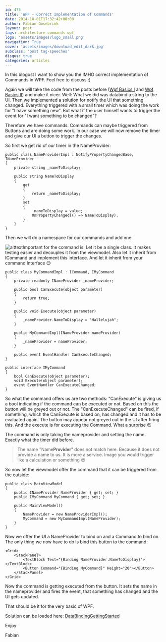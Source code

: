 ```yaml
---
id: 475
title: 'WPF - Correct Implementation of Commands'
date: 2014-10-01T17:32:42+00:00
author: Fabian Gosebrink
layout: post
tags: architecture commands wpf 
logo: 'assets/images/logo_small.png'
navigation: True
cover: 'assets/images/download_edit_dark.jpg'
subclass: 'post tag-speeches'
disqus: true
categories: articles
---
```


In this blogost I want to show you the IMHO correct implementation of Commands in WPF. Feel free to discuss :)

Again we will take the code from the posts before ([Wpf Basics I](http://offering.solutions/2014/09/02/wpf-basics-how-to-make-first-steps-of-databinding/ "[Update] Wpf Basics I – How to make first steps of Databinding") and [Wpf Basics II](http://offering.solutions/2014/09/14/wpf-basics-ii-inotifypropertychanged/ "Wpf Basics II – INotifyPropertyChanged")) and make it nicer. Well: What we did was databind a string to the UI. Then we implemented a solution for notify the UI that something changed. Everything triggered with a small timer which was doing the work for "I have something new". But what if the user himself wants to trigger the event for "I want something to be changed"?

Therefore we have commands. Commands can maybe triggered from Buttons and are doing some work. In our case we will now remove the timer and give our UI a button to trigger the changes.

So first we get rid of our timer in the NameProvider:

```
public class NameProviderImpl : NotifyPropertyChangedBase, INameProvider
{
	private string _nameToDisplay;

	public string NameToDisplay
	{
		get
		{
			return _nameToDisplay;
		}
		set
		{
			_nameToDisplay = value;
			OnPropertyChanged(() => NameToDisplay);
		}
	}
}
```

Then we will do a namespace for our commands and add one

![alttext]({{site.baseurl}}assets/articles/2014-10-01/4c82562d-11aa-435e-acac-92d706201c7a.jpg)Important for the command is: Let it be a single class. It makes testing easier and decouples it from the viewmodel. Also let it inherit from ICommand and implement this interface. And let it inherit from your command Interface 😉

```
public class MyCommandImpl : ICommand, IMyCommand
{
	private readonly INameProvider _nameProvider;

	public bool CanExecute(object parameter)
	{
		return true;
	}

	public void Execute(object parameter)
	{
		_nameProvider.NameToDisplay = "Hallelujah";
	}

	public MyCommandImpl(INameProvider nameProvider)
	{
		_nameProvider = nameProvider;
	}

	public event EventHandler CanExecuteChanged;
}
```



```
public interface IMyCommand
{
	bool CanExecute(object parameter);
	void Execute(object parameter);
	event EventHandler CanExecuteChanged;
}
```

So what the command offers us are two methods: "CanExecute" is giving us a bool indicating if the command can be executed or not. Based on this the button will be greyed out or not. The "CanExecuteChanged" can be fired, if something, which the CanExecute is based on, has changed and it has to be evaluated again. The button may appear not greyed out in the UI after firing this. And the execute is for executing the Command. What a surprise 😉

The command is only taking the nameprovider and setting the name. Exactly what the timer did before.

> The name "Name**Provider**" does not match here. Because it does not provide a name to us. It is more a service. Image you would trigger like a calculation or something 😉

So now let the viewmodel offer the command that it can be triggered from the outside:

```
public class MainViewModel
{
	public INameProvider NameProvider { get; set; }
	public IMyCommand MyCommand { get; set; }

	public MainViewModel()
	{
		NameProvider = new NameProviderImpl();
		MyCommand = new MyCommandImpl(NameProvider);
	}
}
```

Now we offer the UI a NameProvider to bind on and a Command to bind on. The only thing we now have to do is bind this button to the command:

```
<Grid>
	<StackPanel>
		<TextBlock Text="{Binding NameProvider.NameToDisplay}"></TextBlock>
		<Button Command="{Binding MyCommand}" Height="20"></Button>
	</StackPanel>
</Grid>
```

Now the command is getting executed from the button. It sets the name in the nameprovider and fires the event, that something has changed and the UI gets updated.

That should be it for the very basic of WPF.

Solution can be loaded here: [DataBindingGettingStarted]({{site.baseurl}}assets/articles/2014-10-01/DataBindingGettingStarted.zip)

Enjoy

Fabian
